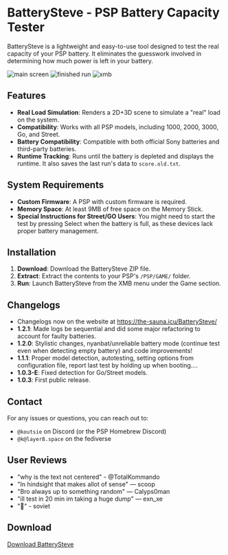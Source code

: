 # BatterySteve - PSP Battery Capacity Tester

BatterySteve is a lightweight and easy-to-use tool designed to test the real capacity of your PSP battery. It eliminates the guesswork involved in determining how much power is left in your battery.

![main screen](https://the-sauna.icu/BatterySteve/main.png)
![finished run](https://the-sauna.icu/BatterySteve/outtabat.png)
![xmb](https://the-sauna.icu/BatterySteve/xmb.png)


## Features

- **Real Load Simulation**: Renders a 2D+3D scene to simulate a "real" load on the system.
- **Compatibility**: Works with all PSP models, including 1000, 2000, 3000, Go, and Street.
- **Battery Compatibility**: Compatible with both official Sony batteries and third-party batteries.
- **Runtime Tracking**: Runs until the battery is depleted and displays the runtime. It also saves the last run's data to `score.old.txt`.

## System Requirements

- **Custom Firmware**: A PSP with custom firmware is required.
- **Memory Space**: At least 9MB of free space on the Memory Stick.
- **Special Instructions for Street/GO Users**: You might need to start the test by pressing Select when the battery is full, as these devices lack proper battery management.

## Installation

1. **Download**: Download the BatterySteve ZIP file.
2. **Extract**: Extract the contents to your PSP's `/PSP/GAME/` folder.
3. **Run**: Launch BatterySteve from the XMB menu under the Game section.

## Changelogs
- Changelogs now on the website at https://the-sauna.icu/BatterySteve/
- **1.2.1**: Made logs be sequential and did some major refactoring to account for faulty batteries.
- **1.2.0**: Stylistic changes, nyanbat/unreliable battery mode (continue test even when detecting empty battery) and code improvements!
- **1.1.1**: Proper model detection, autotesting, setting options from configuration file, report last test by holding up when booting....
- **1.0.3-E**: Fixed detection for Go/Street models.
- **1.0.3**: First public release.

## Contact

For any issues or questions, you can reach out to:
- `@koutsie` on Discord (or the PSP Homebrew Discord)
- `@k@layer8.space` on the fediverse

## User Reviews

- "why is the text not centered" - @TotalKommando
- "In hindsight that makes allot of sense" — scoop
- "Bro always up to something random" — Calyps0man
- "ill test in 20 min im taking a huge dump" — exn_xe
- "👀" - soviet

## Download

[Download BatterySteve](https://the-sauna.icu/BatterySteve/)
